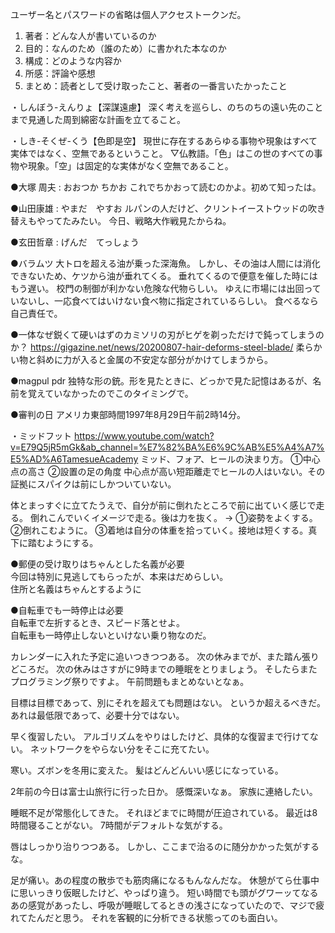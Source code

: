 ユーザー名とパスワードの省略は個人アクセストークンだ。


1. 著者：どんな人が書いているのか
2. 目的：なんのため（誰のため）に書かれた本なのか
3. 構成：どのような内容か
4. 所感：評論や感想
5. まとめ：読者として受け取ったこと、著者の一番言いたかったこと  



・しんぼう-えんりょ【深謀遠慮】
深く考えを巡らし、のちのちの遠い先のことまで見通した周到綿密な計画を立てること。


・しき-そくぜ-くう【色即是空】
現世に存在するあらゆる事物や現象はすべて実体ではなく、空無であるということ。
▽仏教語。「色」はこの世のすべての事物や現象。「空」は固定的な実体がなく空無であること。


●大塚 周夫 : おおつか ちかお
これでちかおって読むのかよ。初めて知ったは。


●山田康雄 : やまだ　やすお
ルパンの人だけど、クリントイーストウッドの吹き替えもやってたみたい。
今日、戦略大作戦見たからね。


●玄田哲章 : げんだ　てっしょう


●バラムツ
大トロを超える油が乗った深海魚。
しかし、その油は人間には消化できないため、ケツから油が垂れてくる。
垂れてくるので便意を催した時にはもう遅い。
校門の制御が利かない危険な代物らしい。
ゆえに市場には出回っていないし、一応食べてはいけない食べ物に指定されているらしい。
食べるなら自己責任で。



●一体なぜ鋭くて硬いはずのカミソリの刃がヒゲを剃っただけで鈍ってしまうのか？
https://gigazine.net/news/20200807-hair-deforms-steel-blade/
柔らかい物と斜めに力が入ると金属の不安定な部分がかけてしまうから。


●magpul pdr
独特な形の銃。形を見たときに、どっかで見た記憶はあるが、名前を覚えていなかったのでこのタイミングで。

●審判の日
アメリカ東部時間1997年8月29日午前2時14分。

・ミッドフット
https://www.youtube.com/watch?v=E79Q5jR5mGk&ab_channel=%E7%82%BA%E6%9C%AB%E5%A4%A7%E5%AD%A6TamesueAcademy
ミッド、フォア、ヒールの決まり方。
①中心点の高さ
②設置の足の角度
中心点が高い短距離走でヒールの人はいない。その証拠にスパイクは前にしかついていない。

体とまっすぐに立てたうえで、自分が前に倒れたところで前に出ていく感じで走る。
倒れこんでいくイメージで走る。後は力を抜く。
→
①姿勢をよくする。
②倒れこむように。
③着地は自分の体重を拾っていく。接地は短くする。真下に踏むようにする。



●郵便の受け取りはちゃんとした名義が必要  
今回は特別に見逃してもらったが、本来はだめらしい。  
住所と名義はちゃんとするように  

●自転車でも一時停止は必要  
自転車で左折するとき、スピード落とせよ。  
自転車も一時停止しないといけない乗り物なのだ。  





カレンダーに入れた予定に追いつきつつある。
次の休みまでが、また踏ん張りどころだ。
次の休みはさすがに9時までの睡眠をとりましょう。
そしたらまたプログラミング祭りですよ。
午前問題もまとめないとなぁ。

目標は目標であって、別にそれを超えても問題はない。
というか超えるべきだ。
あれは最低限であって、必要十分ではない。

早く復習したい。
アルゴリズムをやりはしたけど、具体的な復習まで行けてない。
ネットワークをやらない分をそこに充てたい。



寒い。ズボンを冬用に変えた。
髪はどんどんいい感じになっている。

2年前の今日は富士山旅行に行った日か。
感慨深いなぁ。
家族に連絡したい。



睡眠不足が常態化してきた。
それほどまでに時間が圧迫されている。
最近は8時間寝ることがない。
7時間がデフォルトな気がする。

唇はしっかり治りつつある。
しかし、ここまで治るのに随分かかった気がするな。

足が痛い。あの程度の散歩でも筋肉痛になるもんなんだな。
休憩がてら仕事中に思いっきり仮眠したけど、やっぱり違う。
短い時間でも頭がグワーッてなるあの感覚があったし、呼吸が睡眠してるときの浅さになっていたので、マジで疲れてたんだと思う。
それを客観的に分析できる状態ってのも面白い。
